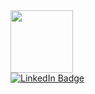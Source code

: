 
  <img src="https://media3.giphy.com/media/v1.Y2lkPTc5MGI3NjExd2kwOGE4eTQ2NWR3dDVoZjZub3B6YWpmMDRlMm5neXJiaDlxcXNtaSZlcD12MV9pbnRlcm5hbF9naWZfY  nlfaWQmY3Q9Zw/qgQUggAC3Pfv687qPC/giphy.gif](https://media0.giphy.com/media/v1.Y2lkPTc5MGI3NjExcmp5dGdja252eXg1MDB6OGVqd2R6N2w2ZW0wMnM5cWRjYWRyZXk3ayZlcD12MV9pbnRlcm5hbF9naWZfYnlfaWQmY3Q9Zw/MYI6NK4JOGpOzOriEg/giphy.gif" width="100" />

<div id="badges">
  <a href="your-linkedin-URL](https://www.linkedin.com/in/oleksandr-ivanchenko-54b5a5241/">
    <img src="https://img.shields.io/badge/LinkedIn-blue?style=for-the-badge&logo=linkedin&logoColor=white" alt="LinkedIn Badge"/>
  </a>
</div>


